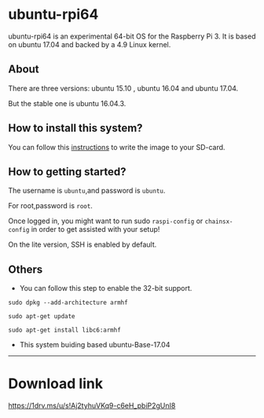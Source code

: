 # ubuntu-rpi64

ubuntu-rpi64 is an experimental 64-bit OS for the Raspberry Pi 3. It is based on ubuntu 17.04 and backed by a 4.9 Linux kernel.

## About

There are three versions: ubuntu 15.10 , ubuntu 16.04 and ubuntu 17.04.

But the stable one is ubuntu 16.04.3.

## How to install this system?

You can follow this [instructions](https://www.raspberrypi.org/documentation/installation/installing-images/README.md) to write the image to your SD-card.

## How to getting started?

The username is `ubuntu`,and password is `ubuntu`.

For root,password is `root`.

Once logged in, you might want to run sudo `raspi-config` or `chainsx-config` in order to get assisted with your setup!

On the lite version, SSH is enabled by default.

## Others

* You can follow this step to enable the 32-bit support.

`sudo dpkg --add-architecture armhf`

`sudo apt-get update`

`sudo apt-get install libc6:armhf`

* This system buiding based ubuntu-Base-17.04

************************
# Download link

https://1drv.ms/u/s!Aj2tyhuVKq9-c6eH_pbiP2gUnI8
